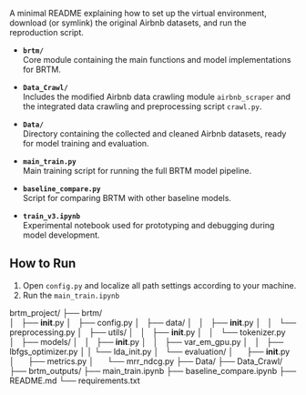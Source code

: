 A minimal README explaining how to set up the virtual environment, download
(or symlink) the original Airbnb datasets, and run the reproduction script.

- **`brtm/`**  
  Core module containing the main functions and model implementations for BRTM.

- **`Data_Crawl/`**  
  Includes the modified Airbnb data crawling module `airbnb_scraper` and the integrated data crawling and preprocessing script `crawl.py`.

- **`Data/`**  
  Directory containing the collected and cleaned Airbnb datasets, ready for model training and evaluation.

- **`main_train.py`**  
  Main training script for running the full BRTM model pipeline.

- **`baseline_compare.py`**  
  Script for comparing BRTM with other baseline models.

- **`train_v3.ipynb`**  
  Experimental notebook used for prototyping and debugging during model development.

##  How to Run

1. Open `config.py` and localize all path settings according to your machine.
2. Run the `main_train.ipynb`


brtm_project/
├── brtm/                       
│   ├── __init__.py
│   ├── config.py
│   ├── data/
│   │   ├── __init__.py
│   │   └── preprocessing.py
│   ├── utils/
│   │   ├── __init__.py
│   │   └── tokenizer.py
│   ├── models/
│   │   ├── __init__.py
│   │   ├── var_em_gpu.py
│   │   ├── lbfgs_optimizer.py
│   │   └── lda_init.py
│   └── evaluation/
│       ├── __init__.py
│       ├── metrics.py
│       └── mrr_ndcg.py
├── Data/
├── Data_Crawl/
├── brtm_outputs/
├── main_train.ipynb
├── baseline_compare.ipynb
├── README.md
└── requirements.txt